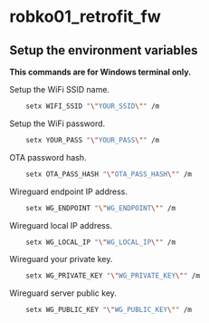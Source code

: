 # robko01_retrofit_fw



## Setup the environment variables 
**This commands are for Windows terminal only.**

Setup the WiFi SSID name.
```sh
    setx WIFI_SSID "\"YOUR_SSID\"" /m
```

Setup the WiFi password.
```sh
    setx YOUR_PASS "\"YOUR_PASS\"" /m
```

OTA password hash.
```sh
    setx OTA_PASS_HASH "\"OTA_PASS_HASH\"" /m
```

Wireguard endpoint IP address.
```sh
    setx WG_ENDPOINT "\"WG_ENDPOINT\"" /m
```

Wireguard local IP address.
```sh
    setx WG_LOCAL_IP "\"WG_LOCAL_IP\"" /m
```

Wireguard your private key.
```sh
    setx WG_PRIVATE_KEY "\"WG_PRIVATE_KEY\"" /m
```

Wireguard server public key.
```sh
    setx WG_PUBLIC_KEY "\"WG_PUBLIC_KEY\"" /m
```
